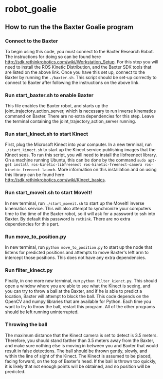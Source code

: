 # robot_goalie

## How to run the the Baxter Goalie program

### Connect to the Baxter
To begin using this code, you must connect to the Baxter Research Robot. The instructions for doing so can be found here http://sdk.rethinkrobotics.com/wiki/Workstation_Setup. For this step you will need to install the ROS Kinetic Distribution, and the Baxter SDK tools that are listed on the above link. Once you have this set up, connect to the Baxter by running the `./baxter.sh`. This script should be set-up correctly to connect to Baxter after following the instructions on the above link.

### Run start_baxter.sh to enable Baxter
This file enables the Baxter robot, and starts up the joint_trajectory_action_server, which is necessary to run inverse kinematics command on Baxter. There are no extra dependencies for this step. Leave the terminal containing the joint_trajectory_action_server running.

### Run start_kinect.sh to start Kinect
First, plug the Microsoft Kinect into your computer. In a new terminal, run `./start_kinect.sh` to start up the Kinect service publishing images that the Kinect sees. To run this script, you will need to install the libfreenect library. On a machine running Ubuntu, this can be done by the command `sudo apt-get install ros-kinetic-libfreenect ros-kinetic-freenect-camera ros-kinetic-freenect-launch`. More information on this installation and on using this library can be found here http://sdk.rethinkrobotics.com/wiki/Kinect_basics. 

### Run start_moveit.sh to start MoveIt!
In  new terminal, run `./start_moveit.sh` to start up the MoveIt! inverse kinematics service. This will also attempt to synchronize your computers time to the time of the Baxter robot, so it will ask for a password to ssh into Baxter. By default this password is `rethink`. There are no extra dependencies for this part.

### Run move_to_position.py
In  new terminal, run `python move_to_position.py` to start up the node that listens for predicted positions and attempts to move Baxter's left arm to intercept those positions. This does not have any extra dependencies.

### Run filter_kinect.py
Finally, in one more new terminal, run `python filter_kienct.py`. This should open a window where you are able to see what the Kinect is seeing, and you can try to throw a ball at the Baxter, and if he is able to predict a location, Baxter will attempt to block the ball. This code depends on the OpenCV and numpy libraries that are available for Python. Each time you want to try to throw the ball, restart this program. All of the other programs should be left running uninterrupted.

### Throwing the ball
The maximum distance that the Kinect camera is set to detect is 3.5 meters. Therefore, you should stand farther than 3.5 meters away from the Baxter, and make sure nothing else is moving in between you and Baxter that would result in false detections. The ball should be thrown gently, slowly, and within the line of sight of the Kinect. The Kinect is assumed to be placed, facing forward, on the top of Baxter's head. If the ball is thrown too quickly, it is likely that not enough points will be obtained, and no position will be predicted. 

